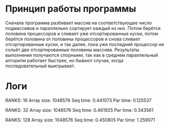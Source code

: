# Принцип работы программы

Сначала программа разбивает массив на соответствующее число подмассивов и параллельно сортирует каждый из них. Потом берётся половина процессоров и сливает уже отсортированные куски, потом берётся половина от половины процессоров и снова сливает отсортированные куски, и так далее, пока уже последний процессор не сольёт две отсортированные половины массива. Результаты выполнения получаются спорными, так как в среднем параллельный алгоритм работает быстрее, но бывают случае, когда последовательный выигрывает.

# Логи

RANKS: 16
Array size: 1048576
Seq time: 0.441073
Par time: 0.125537

RANKS: 32
Array size: 1048576
Seq time: 0.461925
Par time: 0.343561

RANKS: 128
Array size: 1048576
Seq time: 0.450805
Par time: 1.259071
